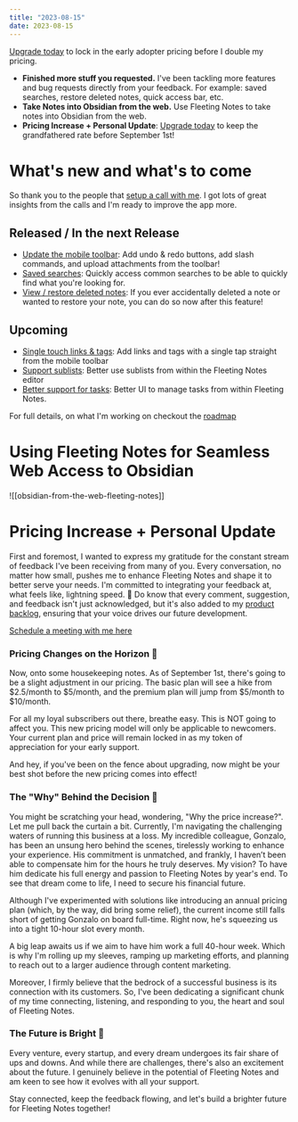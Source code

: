 ```yaml
---
title: "2023-08-15"
date: 2023-08-15
---
```

[Upgrade today](https://www.fleetingnotes.app/pricing) to lock in the early adopter pricing before I double my pricing.

- **Finished more stuff you requested.** I've been tackling more features and bug requests directly from your feedback. For example: saved searches, restore deleted notes, quick access bar, etc.
- **Take Notes into Obsidian from the web.** Use Fleeting Notes to take notes into Obsidian from the web.
- **Pricing Increase + Personal Update**: [Upgrade today](https://www.fleetingnotes.app/pricing) to keep the grandfathered rate before September 1st!

# What's new and what's to come
So thank you to the people that [setup a call with me](https://usemotion.com/meet/ithinkwong/meeting?d=30). I got lots of great insights from the calls and I'm ready to improve the app more. 

## Released / In the next Release
- [Update the mobile toolbar](https://github.com/fleetingnotes/fleeting-notes-flutter/issues/677): Add undo & redo buttons, add slash commands, and upload attachments from the toolbar!
- [Saved searches](https://github.com/fleetingnotes/fleeting-notes-flutter/issues/831): Quickly access common searches to be able to quickly find what you're looking for.
- [View / restore deleted notes](https://github.com/fleetingnotes/fleeting-notes-flutter/issues/668): If you ever accidentally deleted a note or wanted to restore your note, you can do so now after this feature!

## Upcoming
- [Single touch links & tags](https://github.com/fleetingnotes/fleeting-notes-flutter/issues/723): Add links and tags with a single tap straight from the mobile toolbar
- [Support sublists](https://github.com/fleetingnotes/fleeting-notes-flutter/issues/692): Better use sublists from within the Fleeting Notes editor
- [Better support for tasks](https://github.com/fleetingnotes/fleeting-notes-flutter/issues/871): Better UI to manage tasks from within Fleeting Notes. 

For full details, on what I'm working on checkout the [roadmap](https://github.com/orgs/fleetingnotes/projects/1)

# Using Fleeting Notes for Seamless Web Access to Obsidian
![[obsidian-from-the-web-fleeting-notes]]

# Pricing Increase + Personal Update
First and foremost, I wanted to express my gratitude for the constant stream of feedback I've been receiving from many of you. Every conversation, no matter how small, pushes me to enhance Fleeting Notes and shape it to better serve your needs. I'm committed to integrating your feedback at, what feels like, lightning speed. 🚀 Do know that every comment, suggestion, and feedback isn't just acknowledged, but it's also added to my [product backlog](https://github.com/fleetingnotes/fleeting-notes-flutter/issues), ensuring that your voice drives our future development.

[Schedule a meeting with me here](https://usemotion.com/meet/ithinkwong/meeting?d=30)

### Pricing Changes on the Horizon 🌅

Now, onto some housekeeping notes. As of September 1st, there's going to be a slight adjustment in our pricing. The basic plan will see a hike from $2.5/month to $5/month, and the premium plan will jump from $5/month to $10/month.

For all my loyal subscribers out there, breathe easy. This is NOT going to affect you. This new pricing model will only be applicable to newcomers. Your current plan and price will remain locked in as my token of appreciation for your early support.

And hey, if you've been on the fence about upgrading, now might be your best shot before the new pricing comes into effect!

### The "Why" Behind the Decision 💭

You might be scratching your head, wondering, "Why the price increase?". Let me pull back the curtain a bit. Currently, I'm navigating the challenging waters of running this business at a loss. My incredible colleague, Gonzalo, has been an unsung hero behind the scenes, tirelessly working to enhance your experience. His commitment is unmatched, and frankly, I haven’t been able to compensate him for the hours he truly deserves. My vision? To have him dedicate his full energy and passion to Fleeting Notes by year's end. To see that dream come to life, I need to secure his financial future.

Although I've experimented with solutions like introducing an annual pricing plan (which, by the way, did bring some relief), the current income still falls short of getting Gonzalo on board full-time. Right now, he's squeezing us into a tight 10-hour slot every month.

A big leap awaits us if we aim to have him work a full 40-hour week. Which is why I'm rolling up my sleeves, ramping up marketing efforts, and planning to reach out to a larger audience through content marketing.

Moreover, I firmly believe that the bedrock of a successful business is its connection with its customers. So, I've been dedicating a significant chunk of my time connecting, listening, and responding to you, the heart and soul of Fleeting Notes.

### The Future is Bright 🌟

Every venture, every startup, and every dream undergoes its fair share of ups and downs. And while there are challenges, there's also an excitement about the future. I genuinely believe in the potential of Fleeting Notes and am keen to see how it evolves with all your support.

Stay connected, keep the feedback flowing, and let's build a brighter future for Fleeting Notes together!